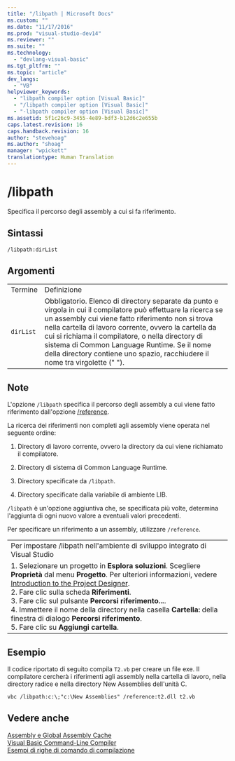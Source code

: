 ```yaml
---
title: "/libpath | Microsoft Docs"
ms.custom: ""
ms.date: "11/17/2016"
ms.prod: "visual-studio-dev14"
ms.reviewer: ""
ms.suite: ""
ms.technology: 
  - "devlang-visual-basic"
ms.tgt_pltfrm: ""
ms.topic: "article"
dev_langs: 
  - "VB"
helpviewer_keywords: 
  - "libpath compiler option [Visual Basic]"
  - "/libpath compiler option [Visual Basic]"
  - "-libpath compiler option [Visual Basic]"
ms.assetid: 5f1c26c9-3455-4e89-bdf3-b12d6c2e655b
caps.latest.revision: 16
caps.handback.revision: 16
author: "stevehoag"
ms.author: "shoag"
manager: "wpickett"
translationtype: Human Translation
---
```

# /libpath
Specifica il percorso degli assembly a cui si fa riferimento.  
  
## Sintassi  
  
```  
/libpath:dirList  
```  
  
## Argomenti  
  
|||  
|-|-|  
|Termine|Definizione|  
|`dirList`|Obbligatorio.  Elenco di directory separate da punto e virgola in cui il compilatore può effettuare la ricerca se un assembly cui viene fatto riferimento non si trova nella cartella di lavoro corrente, ovvero la cartella da cui si richiama il compilatore, o nella directory di sistema di Common Language Runtime.  Se il nome della directory contiene uno spazio, racchiudere il nome tra virgolette \(" "\).|  
  
## Note  
 L'opzione `/libpath` specifica il percorso degli assembly a cui viene fatto riferimento dall'opzione [\/reference](../../../visual-basic/reference/command-line-compiler/reference.md).  
  
 La ricerca dei riferimenti non completi agli assembly viene operata nel seguente ordine:  
  
1.  Directory di lavoro corrente,  ovvero la directory da cui viene richiamato il compilatore.  
  
2.  Directory di sistema di Common Language Runtime.  
  
3.  Directory specificate da `/libpath`.  
  
4.  Directory specificate dalla variabile di ambiente LIB.  
  
 `/libpath` è un'opzione aggiuntiva che, se specificata più volte, determina l'aggiunta di ogni nuovo valore a eventuali valori precedenti.  
  
 Per specificare un riferimento a un assembly, utilizzare `/reference`.  
  
||  
|-|  
|Per impostare \/libpath nell'ambiente di sviluppo integrato di Visual Studio|  
|1.  Selezionare un progetto in **Esplora soluzioni**.  Scegliere **Proprietà** dal menu **Progetto**.  Per ulteriori informazioni, vedere [Introduction to the Project Designer](http://msdn.microsoft.com/it-it/898dd854-c98d-430c-ba1b-a913ce3c73d7).<br />2.  Fare clic sulla scheda **Riferimenti**.<br />3.  Fare clic sul pulsante **Percorsi riferimento...**.<br />4.  Immettere il nome della directory nella casella **Cartella:** della finestra di dialogo **Percorsi riferimento**.<br />5.  Fare clic su **Aggiungi cartella**.|  
  
## Esempio  
 Il codice riportato di seguito compila `T2.vb` per creare un file exe.  Il compilatore cercherà i riferimenti agli assembly nella cartella di lavoro, nella directory radice e nella directory New Assemblies dell'unità C.  
  
```  
vbc /libpath:c:\;"c:\New Assemblies" /reference:t2.dll t2.vb  
```  
  
## Vedere anche  
 [Assembly e Global Assembly Cache](../Topic/Assemblies%20and%20the%20Global%20Assembly%20Cache%20\(C%23%20and%20Visual%20Basic\).md)   
 [Visual Basic Command\-Line Compiler](../../../visual-basic/reference/command-line-compiler/index.md)   
 [Esempi di righe di comando di compilazione](../../../visual-basic/reference/command-line-compiler/sample-compilation-command-lines.md)